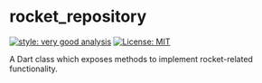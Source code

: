 # rocket_repository

[![style: very good analysis][very_good_analysis_badge]][very_good_analysis_link]
[![License: MIT][license_badge]][license_link]

A Dart class which exposes methods to implement rocket-related functionality.

[license_badge]: https://img.shields.io/badge/license-MIT-blue.svg
[license_link]: https://opensource.org/licenses/MIT
[very_good_analysis_badge]: https://img.shields.io/badge/style-very_good_analysis-B22C89.svg
[very_good_analysis_link]: https://pub.dev/packages/very_good_analysis
